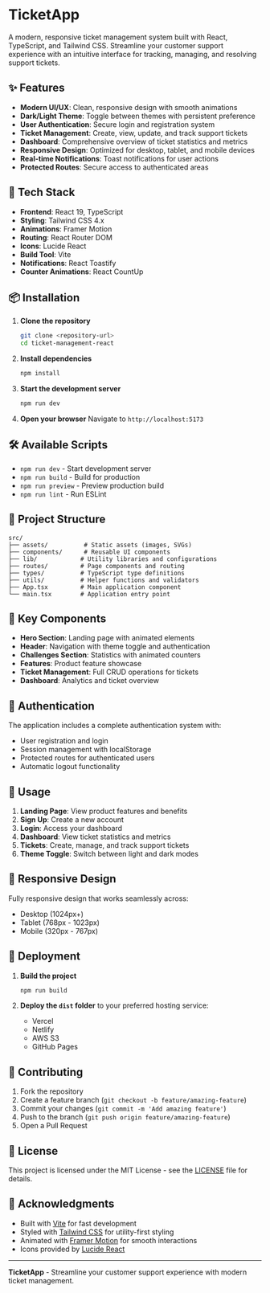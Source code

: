 # TicketApp

A modern, responsive ticket management system built with React, TypeScript, and Tailwind CSS. Streamline your customer support experience with an intuitive interface for tracking, managing, and resolving support tickets.

## ✨ Features

- **Modern UI/UX**: Clean, responsive design with smooth animations
- **Dark/Light Theme**: Toggle between themes with persistent preference
- **User Authentication**: Secure login and registration system
- **Ticket Management**: Create, view, update, and track support tickets
- **Dashboard**: Comprehensive overview of ticket statistics and metrics
- **Responsive Design**: Optimized for desktop, tablet, and mobile devices
- **Real-time Notifications**: Toast notifications for user actions
- **Protected Routes**: Secure access to authenticated areas

## 🚀 Tech Stack

- **Frontend**: React 19, TypeScript
- **Styling**: Tailwind CSS 4.x
- **Animations**: Framer Motion
- **Routing**: React Router DOM
- **Icons**: Lucide React
- **Build Tool**: Vite
- **Notifications**: React Toastify
- **Counter Animations**: React CountUp

## 📦 Installation

1. **Clone the repository**
   ```bash
   git clone <repository-url>
   cd ticket-management-react
   ```

2. **Install dependencies**
   ```bash
   npm install
   ```

3. **Start the development server**
   ```bash
   npm run dev
   ```

4. **Open your browser**
   Navigate to `http://localhost:5173`

## 🛠️ Available Scripts

- `npm run dev` - Start development server
- `npm run build` - Build for production
- `npm run preview` - Preview production build
- `npm run lint` - Run ESLint

## 📁 Project Structure

```
src/
├── assets/          # Static assets (images, SVGs)
├── components/      # Reusable UI components
├── lib/            # Utility libraries and configurations
├── routes/         # Page components and routing
├── types/          # TypeScript type definitions
├── utils/          # Helper functions and validators
├── App.tsx         # Main application component
└── main.tsx        # Application entry point
```

## 🎨 Key Components

- **Hero Section**: Landing page with animated elements
- **Header**: Navigation with theme toggle and authentication
- **Challenges Section**: Statistics with animated counters
- **Features**: Product feature showcase
- **Ticket Management**: Full CRUD operations for tickets
- **Dashboard**: Analytics and ticket overview

## 🔐 Authentication

The application includes a complete authentication system with:
- User registration and login
- Session management with localStorage
- Protected routes for authenticated users
- Automatic logout functionality

## 🎯 Usage

1. **Landing Page**: View product features and benefits
2. **Sign Up**: Create a new account
3. **Login**: Access your dashboard
4. **Dashboard**: View ticket statistics and metrics
5. **Tickets**: Create, manage, and track support tickets
6. **Theme Toggle**: Switch between light and dark modes

## 📱 Responsive Design

Fully responsive design that works seamlessly across:
- Desktop (1024px+)
- Tablet (768px - 1023px)
- Mobile (320px - 767px)

## 🚀 Deployment

1. **Build the project**
   ```bash
   npm run build
   ```

2. **Deploy the `dist` folder** to your preferred hosting service:
   - Vercel
   - Netlify
   - AWS S3
   - GitHub Pages

## 🤝 Contributing

1. Fork the repository
2. Create a feature branch (`git checkout -b feature/amazing-feature`)
3. Commit your changes (`git commit -m 'Add amazing feature'`)
4. Push to the branch (`git push origin feature/amazing-feature`)
5. Open a Pull Request

## 📄 License

This project is licensed under the MIT License - see the [LICENSE](LICENSE) file for details.

## 🙏 Acknowledgments

- Built with [Vite](https://vitejs.dev/) for fast development
- Styled with [Tailwind CSS](https://tailwindcss.com/) for utility-first styling
- Animated with [Framer Motion](https://www.framer.com/motion/) for smooth interactions
- Icons provided by [Lucide React](https://lucide.dev/)

---

**TicketApp** - Streamline your customer support experience with modern ticket management.